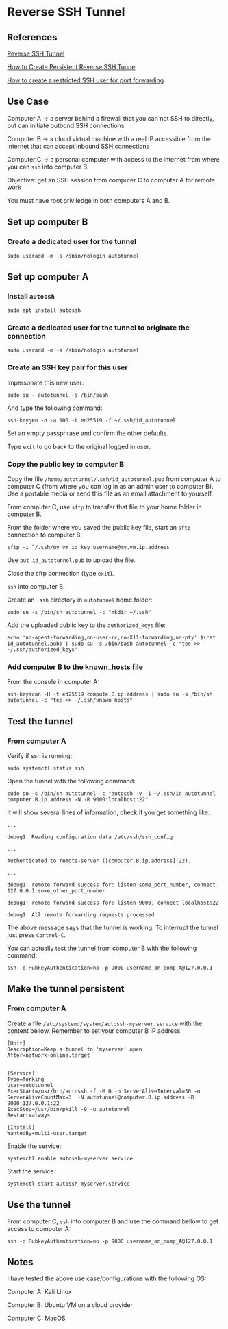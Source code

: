 # Reverse SSH Tunnel

## References

[Reverse SSH Tunnel](https://hobo.house/2016/06/20/fun-and-profit-with-reverse-ssh-tunnels-and-autossh/)

[How to Create Persistent Reverse SSH Tunne](https://sleeplessbeastie.eu/2014/12/23/how-to-create-persistent-reverse-ssh-tunnel/)

[How to create a restricted SSH user for port forwarding](https://askubuntu.com/questions/48129/how-to-create-a-restricted-ssh-user-for-port-forwarding)


## Use Case

Computer A -> a server behind a firewall that you can not
SSH to directly, but can initiate outbond SSH connections

Computer B -> a cloud virtual machine with a real IP accessible from the
internet that can accept inbound SSH connections

Computer C -> a personal computer with access to the internet from where
you can `ssh` into computer B

Objective: get an SSH session from computer C to computer A for remote work

You must have root priviledge in both computers A and B.

## Set up computer B

### Create a dedicated user for the tunnel

`sudo useradd -m -s /sbin/nologin autotunnel`

## Set up computer A

### Install `autossh`

`sudo apt install autossh`

### Create a dedicated user for the tunnel to originate the connection

`sudo useradd -m -s /sbin/nologin autotunnel`

### Create an SSH key pair for this user

Impersonate this new user:

`sudo su - autotunnel -s /bin/bash`

And type the following command:

`ssh-keygen -o -a 100 -t ed25519 -f ~/.ssh/id_autotunnel`

Set an empty passphrase and confirm the other defaults.

Type `exit` to go back to the original logged in user.

### Copy the public key to computer B

Copy the file `/home/autotunnel/.ssh/id_autotunnel.pub` from computer A to
computer C (from where you can log in as an admin user to computer B). Use
a portable media or send this file as an email attachment to yourself.

From computer C, use `sftp` to transfer that file to your home folder in
computer B.

From the folder where you saved the public key file, start an `sftp` connection
to computer B:

`sftp -i ˜/.ssh/my_vm_id_key username@my.vm.ip.address`

Use `put id_autotunnel.pub` to upload the file.

Close the sftp connection (type `exit`).

`ssh` into computer B.

Create an `.ssh` directory in `autotunnel` home folder:

`sudo su -s /bin/sh autotunnel -c "mkdir ~/.ssh"`

Add the uploaded public key to the `authorized_keys` file:

`echo 'no-agent-forwarding,no-user-rc,no-X11-forwarding,no-pty' $(cat id_autotunnel.pub) | sudo su -s /bin/bash autotunnel -c "tee >> ~/.ssh/authorized_keys"`

### Add computer B to the known_hosts file

From the console in computer A:

`ssh-keyscan -H -t ed25519 compute.B.ip.address | sudo su -s /bin/sh autotunnel -c "tee >> ~/.ssh/known_hosts"`

## Test the tunnel

### From computer A

Verify if ssh is running:

`sudo systemctl status ssh`

Open the tunnel with the following command:

`sudo su -s /bin/sh autotunnel -c "autossh -v -i ~/.ssh/id_autotunnel computer.B.ip.address -N -R 9000:localhost:22"`

It will show several lines of information, check if you get something like:

```
...

debug1: Reading configuration data /etc/ssh/ssh_config

...

Authenticated to remote-server ([computer.B.ip.address]:22).

...

debug1: remote forward success for: listen some_port_number, connect 127.0.0.1:some_other_port_number

debug1: remote forward success for: listen 9000, connect localhost:22

debug1: All remote forwarding requests processed

```

The above message says that the tunnel is  working. To interrupt the tunnel
just press `Control-C`.

You can actually test the tunnel from computer B with the following command:

`ssh -o PubkeyAuthentication=no -p 9000 username_on_comp_A@127.0.0.1`

## Make the tunnel persistent

### From computer A

Create a file `/etc/systemd/system/autossh-myserver.service` with the
content bellow. Remember to set your computer B IP address.

```
[Unit] 
Description=Keep a tunnel to 'myserver' open 
After=network-online.target


[Service]
Type=forking
User=autotunnel
ExecStart=/usr/bin/autossh -f -M 0 -o ServerAliveInterval=30 -o ServerAliveCountMax=3  -N autotunnel@computer.B.ip.address -R 9000:127.0.0.1:22
ExecStop=/usr/bin/pkill -9 -u autotunnel
Restart=always

[Install]
WantedBy=multi-user.target
```

Enable the service:

`systemctl enable autossh-myserver.service`

Start the service:

`systemctl start autossh-myserver.service`

## Use the tunnel

From computer C, `ssh` into computer B and use the command
bellow to get access to computer A:

`ssh -o PubkeyAuthentication=no -p 9000 username_on_comp_A@127.0.0.1`

## Notes

I have tested the above use case/configurations with the following OS:

Computer A: Kali Linux

Computer B: Ubuntu VM on a cloud provider

Computer C: MacOS



